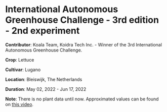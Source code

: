 # **International Autonomous Greenhouse Challenge - 3rd edition - 2nd experiment**

**Contributor**: Koala Team, Koidra Tech Inc. - Winner of the 3rd International Autonomous Greenhouse Challenge.

**Crop**: Lettuce

**Cultivar**: Lugano

**Location**: Bleiswijk, The Netherlands

**Duration**: May 02, 2022 - Jun 17, 2022

**Note**: There is no plant data until now. Approximated values can be found on [this video](https://www.youtube.com/watch?v=s2Ap7HcGPiI).